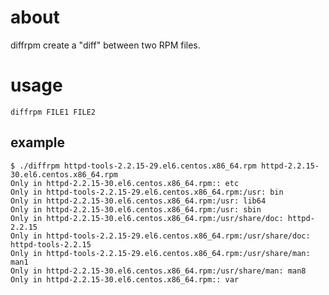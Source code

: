 about
=====

diffrpm create a "diff" between two RPM files.

usage
=====

    diffrpm FILE1 FILE2

example
-------

    $ ./diffrpm httpd-tools-2.2.15-29.el6.centos.x86_64.rpm httpd-2.2.15-30.el6.centos.x86_64.rpm
    Only in httpd-2.2.15-30.el6.centos.x86_64.rpm:: etc
    Only in httpd-tools-2.2.15-29.el6.centos.x86_64.rpm:/usr: bin
    Only in httpd-2.2.15-30.el6.centos.x86_64.rpm:/usr: lib64
    Only in httpd-2.2.15-30.el6.centos.x86_64.rpm:/usr: sbin
    Only in httpd-2.2.15-30.el6.centos.x86_64.rpm:/usr/share/doc: httpd-2.2.15
    Only in httpd-tools-2.2.15-29.el6.centos.x86_64.rpm:/usr/share/doc: httpd-tools-2.2.15
    Only in httpd-tools-2.2.15-29.el6.centos.x86_64.rpm:/usr/share/man: man1
    Only in httpd-2.2.15-30.el6.centos.x86_64.rpm:/usr/share/man: man8
    Only in httpd-2.2.15-30.el6.centos.x86_64.rpm:: var

